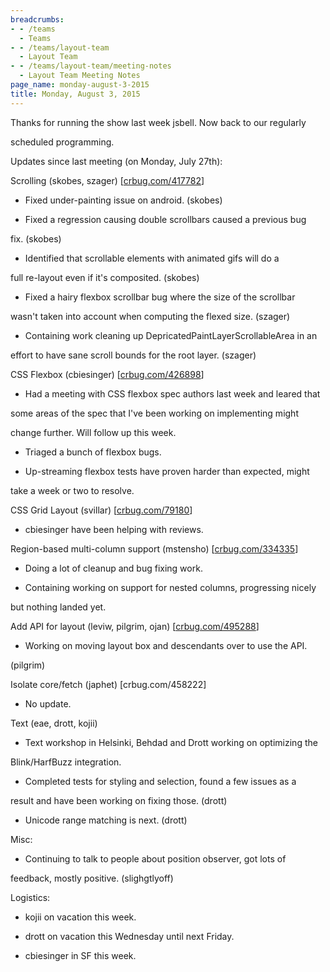 ```yaml
---
breadcrumbs:
- - /teams
  - Teams
- - /teams/layout-team
  - Layout Team
- - /teams/layout-team/meeting-notes
  - Layout Team Meeting Notes
page_name: monday-august-3-2015
title: Monday, August 3, 2015
---
```


Thanks for running the show last week jsbell. Now back to our regularly

scheduled programming.

Updates since last meeting (on Monday, July 27th):

Scrolling (skobes, szager) \[[crbug.com/417782](http://crbug.com/417782)\]

- Fixed under-painting issue on android. (skobes)

- Fixed a regression causing double scrollbars caused a previous bug

fix. (skobes)

- Identified that scrollable elements with animated gifs will do a

full re-layout even if it's composited. (skobes)

- Fixed a hairy flexbox scrollbar bug where the size of the scrollbar

wasn't taken into account when computing the flexed size. (szager)

- Containing work cleaning up DepricatedPaintLayerScrollableArea in an

effort to have sane scroll bounds for the root layer. (szager)

CSS Flexbox (cbiesinger) \[[crbug.com/426898](http://crbug.com/426898)\]

- Had a meeting with CSS flexbox spec authors last week and leared that

some areas of the spec that I've been working on implementing might

change further. Will follow up this week.

- Triaged a bunch of flexbox bugs.

- Up-streaming flexbox tests have proven harder than expected, might

take a week or two to resolve.

CSS Grid Layout (svillar) \[[crbug.com/79180](http://crbug.com/79180)\]

- cbiesinger have been helping with reviews.

Region-based multi-column support (mstensho)
\[[crbug.com/334335](http://crbug.com/334335)\]

- Doing a lot of cleanup and bug fixing work.

- Containing working on support for nested columns, progressing nicely

but nothing landed yet.

Add API for layout (leviw, pilgrim, ojan)
\[[crbug.com/495288](http://crbug.com/495288)\]

- Working on moving layout box and descendants over to use the API.

(pilgrim)

Isolate core/fetch (japhet) \[crbug.com/458222\]

- No update.

Text (eae, drott, kojii)

- Text workshop in Helsinki, Behdad and Drott working on optimizing the

Blink/HarfBuzz integration.

- Completed tests for styling and selection, found a few issues as a

result and have been working on fixing those. (drott)

- Unicode range matching is next. (drott)

Misc:

- Continuing to talk to people about position observer, got lots of

feedback, mostly positive. (slighgtlyoff)

Logistics:

- kojii on vacation this week.

- drott on vacation this Wednesday until next Friday.

- cbiesinger in SF this week.
